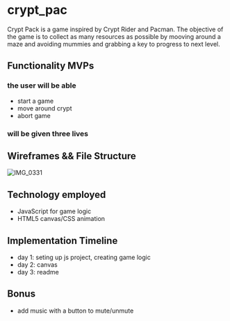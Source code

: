 # crypt_pac

Crypt Pack is a game inspired by Crypt Rider and Pacman. The objective of the game is to collect as many resources as possible by mooving around a maze and avoiding mummies and grabbing a key to progress to next level.

## Functionality MVPs

  ### the user will be able 
  - start a game 
  - move around crypt
  - abort game
  
  ### will be given three lives  
  
## Wireframes && File Structure
![IMG_0331](https://user-images.githubusercontent.com/59717705/85587637-f5a1ae80-b60f-11ea-8ed7-d96811933b13.JPG)


## Technology employed 
  - JavaScript for game logic
  - HTML5 canvas/CSS animation
  
## Implementation Timeline
  - day 1: seting up js project, creating game logic
  - day 2: canvas
  - day 3: readme
  
## Bonus 
  - add music with a button to mute/unmute
